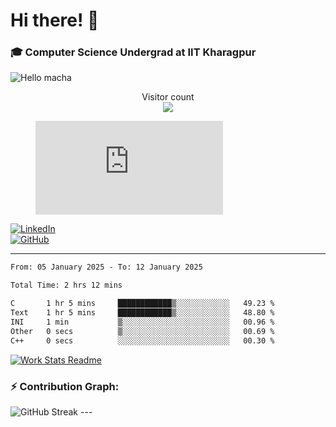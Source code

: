 # Hi there! 👋

### 🎓 Computer Science Undergrad at IIT Kharagpur

<img src="https://raw.githubusercontent.com/sagar-viradiya/sagar-viradiya/master/resources/banner.png" alt="Hello macha">

<p align="center"> 
  Visitor count<br>
  <img src="https://profile-counter.glitch.me/sesiii/count.svg" />
</p>

<figure><embed src="https://wakatime.com/share/@81d5e6c4-c575-43e6-9a9e-85ed25517f53/42cf003a-18dd-42ef-bded-df01146821f2.svg"></embed></figure>

[![LinkedIn](https://img.shields.io/badge/LinkedIn-0077B5?style=for-the-badge&logo=linkedin&logoColor=white)](https://www.linkedin.com/in/sesidadi)  
[![GitHub](https://img.shields.io/badge/GitHub-181717?style=for-the-badge&logo=github&logoColor=white)](https://github.com/sesiii)

---
<!--START_SECTION:waka-->

```txt
From: 05 January 2025 - To: 12 January 2025

Total Time: 2 hrs 12 mins

C       1 hr 5 mins     ████████████▒░░░░░░░░░░░░   49.23 %
Text    1 hr 5 mins     ████████████▒░░░░░░░░░░░░   48.80 %
INI     1 min           ▒░░░░░░░░░░░░░░░░░░░░░░░░   00.96 %
Other   0 secs          ▒░░░░░░░░░░░░░░░░░░░░░░░░   00.69 %
C++     0 secs          ░░░░░░░░░░░░░░░░░░░░░░░░░   00.30 %
```

<!--END_SECTION:waka-->


[![Work Stats Readme](https://github.com/sesiii/sesiii/actions/workflows/main.yml/badge.svg)](https://github.com/sesiii/sesiii/actions/workflows/main.yml)

### ⚡ Contribution Graph:

<img src="https://streak-stats.demolab.com/?user=sesiii&theme=radical" alt="GitHub Streak" />
---

